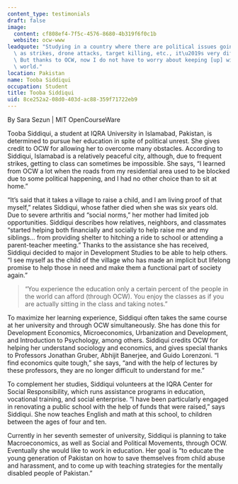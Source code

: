 ```yaml
---
content_type: testimonials
draft: false
image:
  content: cf808ef4-7f5c-4576-8680-4b319f6f0c1b
  website: ocw-www
leadquote: "Studying in a country where there are political issues going on, such\
  \ as strikes, drone attacks, target killing, etc., it\u2019s very difficult to study.\
  \ But thanks to OCW, now I do not have to worry about keeping [up] with the competing\
  \ world."
location: Pakistan
name: Tooba Siddiqui
occupation: Student
title: Tooba Siddiqui
uid: 8ce252a2-08d0-403d-ac88-359f71722eb9
---
```

By Sara Sezun | MIT OpenCourseWare

Tooba Siddiqui, a student at IQRA University in Islamabad, Pakistan, is determined to pursue her education in spite of political unrest. She gives credit to OCW for allowing her to overcome many obstacles. According to Siddiqui, Islamabad is a relatively peaceful city, although, due to frequent strikes, getting to class can sometimes be impossible. She says, “I learned from OCW a lot when the roads from my residential area used to be blocked due to some political happening, and I had no other choice than to sit at home.”

“It’s said that it takes a village to raise a child, and I am living proof of that myself,” relates Siddiqui, whose father died when she was six years old. Due to severe arthritis and “social norms,” her mother had limited job opportunities. Siddiqui describes how relatives, neighbors, and classmates “started helping both financially and socially to help raise me and my siblings... from providing shelter to hitching a ride to school or attending a parent-teacher meeting.” Thanks to the assistance she has received, Siddiqui decided to major in Development Studies to be able to help others. “I see myself as the child of the village who has made an implicit but lifelong promise to help those in need and make them a functional part of society again.”

> “You experience the education only a certain percent of the people in the world can afford (through OCW). You enjoy the classes as if you are actually sitting in the class and taking notes.”

To maximize her learning experience, Siddiqui often takes the same course at her university and through OCW simultaneously. She has done this for Development Economics, Microeconomics, Urbanization and Development, and Introduction to Psychology, among others. Siddiqui credits OCW for helping her understand sociology and economics, and gives special thanks to Professors Jonathan Gruber, Abhijit Banerjee, and Guido Lorenzoni. “I find economics quite tough,” she says, “and with the help of lectures by these professors, they are no longer difficult to understand for me.”

To complement her studies, Siddiqui volunteers at the IQRA Center for Social Responsibility, which runs assistance programs in education, vocational training, and social enterprise. “I have been particularly engaged in renovating a public school with the help of funds that were raised,” says Siddiqui. She now teaches English and math at this school, to children between the ages of four and ten.

Currently in her seventh semester of university, Siddiqui is planning to take Macroeconomics, as well as Social and Political Movements, through OCW. Eventually she would like to work in education. Her goal is “to educate the young generation of Pakistan on how to save themselves from child abuse and harassment, and to come up with teaching strategies for the mentally disabled people of Pakistan.”